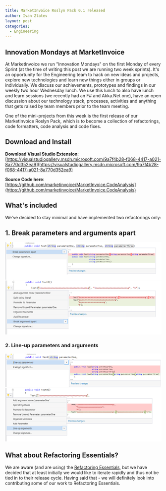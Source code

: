 ```yaml
---
title: MarketInvoice Roslyn Pack 0.1 released
author: Ivan Zlatev
layout: post
categories:
  - Engineering
---
```


## Innovation Mondays at MarketInvoice

At MarketInvoice we run "Innovation Mondays" on the first Monday of every Sprint (at the time of writing this post we are running two week sprints). It's an opportunity for the Engineering team to hack on new ideas and projects, explore new technologies and learn new things either in groups or individually. We discuss our achievements, prototypes and findings in our weekly two hour Wednesday lunch. We use this lunch to also have lunch and learn sessions (we recently had an F# and Akka.Net one), have an open discussion about our technology stack, processes, activities and anything that gets raised by team members prior to the team meeting.
   
One of the mini-projects from this week is the first release of our MarketInvoice Roslyn Pack, which is to become a collection of refactorings, code formatters, code analysis and code fixes. 

## Download and Install

**Download Visual Studio Extension**: [https://visualstudiogallery.msdn.microsoft.com/9a7f4b28-f068-4417-a021-8a770d352ea9](https://visualstudiogallery.msdn.microsoft.com/9a7f4b28-f068-4417-a021-8a770d352ea9)

**Source Code here**: [https://github.com/marketinvoice/MarketInvoice.CodeAnalysis](https://github.com/marketinvoice/MarketInvoice.CodeAnalysis)

## What's included

We've decided to stay minimal and have implemented two refactorings only:

## 1. Break parameters and arguments apart

![](/content/2015-10-12-marketinvoice-roslyn-pack-released/break-parameters-apart.png)
![](/content/2015-10-12-marketinvoice-roslyn-pack-released/break-arguments-apart.png)


### 2. Line-up parameters and arguments

![](/content/2015-10-12-marketinvoice-roslyn-pack-released/line-up-parameters.png)
![](/content/2015-10-12-marketinvoice-roslyn-pack-released/line-up-arguments.png)

## What about Refactoring Essentials?

We are aware (and are using) the [Refactoring Essentials](http://vsrefactoringessentials.com/), but we have decided that at least initially we would like to iterate rapidly and thus not be tied in to their release cycle. Having said that - we will definitely look into contributing some of our work to Refactoring Essentials.




